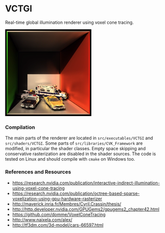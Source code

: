 VCTGI
=====

Real-time global illumination renderer using voxel cone tracing.

![Screenshot](Screenshot.png)

### Compilation

The main parts of the renderer are located in `src/executables/VCTGI` and `src/shaders/VCTGI`.  Some parts of `src/libraries/CVK_Framework` are modified, in particular the shader classes.  Empty space skipping and conservative rasterization are disabled in the shader sources.  The code is tested on Linux and should compile with `cmake` on Windows too.

### References and Resources

* https://research.nvidia.com/publication/interactive-indirect-illumination-using-voxel-cone-tracing
* https://research.nvidia.com/publication/octree-based-sparse-voxelization-using-gpu-hardware-rasterizer
* http://maverick.inria.fr/Membres/Cyril.Crassin/thesis/
* http://http.developer.nvidia.com/GPUGems2/gpugems2_chapter42.html
* https://github.com/domme/VoxelConeTracing
* http://www.naixela.com/alex/
* http://tf3dm.com/3d-model/cars-66597.html
